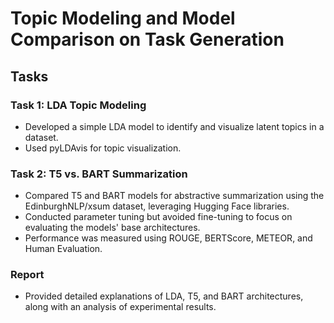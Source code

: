 # Topic Modeling and Model Comparison on Task Generation

## Tasks

### Task 1: LDA Topic Modeling
- Developed a simple LDA model to identify and visualize latent topics in a dataset.
- Used pyLDAvis for topic visualization.

### Task 2: T5 vs. BART Summarization
- Compared T5 and BART models for abstractive summarization using the EdinburghNLP/xsum dataset, leveraging Hugging Face libraries.
- Conducted parameter tuning but avoided fine-tuning to focus on evaluating the models' base architectures.
- Performance was measured using ROUGE, BERTScore, METEOR, and Human Evaluation.

### Report
- Provided detailed explanations of LDA, T5, and BART architectures, along with an analysis of experimental results.
